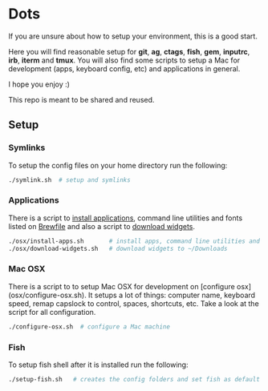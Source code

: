 # Dots

If you are unsure about how to setup your environment, this is a good start.

Here you will find reasonable setup for **git**, **ag**, **ctags**, **fish**, **gem**, **inputrc**, **irb**, **iterm** and **tmux**.
You will also find some scripts to setup a Mac for development (apps, keyboard config, etc) and applications in general.

I hope you enjoy :)

This repo is meant to be shared and reused.

##  Setup

### Symlinks

To setup the config files on your home directory run the following:

```sh
./symlink.sh  # setup and symlinks
```

### Applications

There is a script to [install applications](osx/install-apps.sh), command line utilities and fonts listed on [Brewfile](osx/Brewfile) and also a script to [download widgets](osx/download-widgets.sh).

```sh
./osx/install-apps.sh       # install apps, command line utilities and fonts
./osx/download-widgets.sh   # download widgets to ~/Downloads
```

### Mac OSX

There is a script to to setup Mac OSX for development on [configure osx] (osx/configure-osx.sh). It setups a lot of things: computer name, keyboard speed, remap capslock to control, spaces, shortcuts, etc. Take a look at the  script for all configuration.

```sh
./configure-osx.sh  # configure a Mac machine
```

### Fish

To setup fish shell after it is installed run the following:

```sh
./setup-fish.sh   # creates the config folders and set fish as default shell
```
